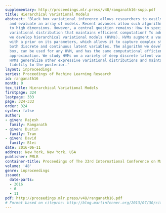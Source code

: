 ```yaml
---
supplementary: http://proceedings.mlr.press/v48/ranganath16-supp.pdf
title: Hierarchical Variational Models
abstract: 'Black box variational inference allows researchers to easily prototype
  and evaluate an array of models. Recent advances allow such algorithms to scale
  to high dimensions. However, a central question remains: How to specify an expressive
  variational distribution that maintains efficient computation? To address this,
  we develop hierarchical variational models (HVMs). HVMs augment a variational approximation
  with a prior on its parameters, which allows it to capture complex structure for
  both discrete and continuous latent variables. The algorithm we develop is black
  box, can be used for any HVM, and has the same computational efficiency as the original
  approximation. We study HVMs on a variety of deep discrete latent variable models.
  HVMs generalize other expressive variational distributions and maintains higher
  fidelity to the posterior.'
layout: inproceedings
series: Proceedings of Machine Learning Research
id: ranganath16
month: 0
tex_title: Hierarchical Variational Models
firstpage: 324
lastpage: 333
page: 324-333
order: 324
cycles: false
author:
- given: Rajesh
  family: Ranganath
- given: Dustin
  family: Tran
- given: David
  family: Blei
date: 2016-06-11
address: New York, New York, USA
publisher: PMLR
container-title: Proceedings of The 33rd International Conference on Machine Learning
volume: '48'
genre: inproceedings
issued:
  date-parts:
  - 2016
  - 6
  - 11
pdf: http://proceedings.mlr.press/v48/ranganath16.pdf
# Format based on citeproc: http://blog.martinfenner.org/2013/07/30/citeproc-yaml-for-bibliographies/
---
```

